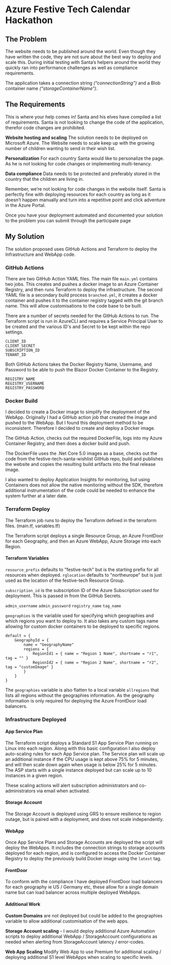 # Azure Festive Tech Calendar Hackathon

## The Problem

The website needs to be published around the world. Even though they have written the code, they are not sure about the best way to deploy and scale this. During initial testing with Santa’s helpers around the world they quickly ran into performance challenges as well as compliance requirements.

The application takes a connection string *(“connectionString”)* and a Blob container name *(“storageContainerName”)*.

## The Requirements

This is where your help comes in! Santa and his elves have compiled a list of requirements. Santa is not looking to change the code of the application, therefor code changes are prohibited.

**Website hosting and scaling**
The solution needs to be deployed on Microsoft Azure. The Website needs to scale keep up with the growing number of children wanting to send in their wish list.

**Personalization**
For each country Santa would like to personalize the page. As he is not looking for code changes or implementing multi-tenancy.

**Data compliance**
Data needs to be protected and preferably stored in the country that the children are living in.

Remember, we’re not looking for code changes in the website itself. Santa is perfectly fine with deploying resources for each country as long as it doesn’t happen manually and turn into a repetitive point and click adventure in the Azure Portal.

Once you have your deployment automated and documented your solution to the problem you can submit through the participate page

## My Solution

The solution proposed uses GitHub Actions and Terraform to deploy the Infrastructure and WebApp code.

### GitHub Actions

There are two GitHub Action YAML files. The main file `main.yml` contains two jobs. This creates and pushes a docker image to an Azure Container Registry, and then runs Terraform to deploy the infrastructure. The second YAML file is a secondary build process `branched.yml`, it creates a docker container and pushes it to the container registry tagged with the git branch name. This will allow customisations to the code base to be built.

There are a number of secrets needed for the GitHub Actions to run. The Terraform script is run in AzureCLI and requires a Service Principal User to be created and the various ID's and Secret to be kept within the repo settings.

    CLIENT_ID
    CLIENT_SECRET
    SUBSCRIPTION_ID
    TENANT_ID

Both GitHub Actions takes the Docker Registry Name, Username, and Password to be able to push the Blazor Docker Container to the Registry.

    REGISTRY_NAME
    REGISTRY_USERNAME
    REGISTRY_PASSWORD

### Docker Build

I decided to create a Docker image to simplify the deployment of the WebApp. Originally I had a GitHub action job that created the image and pushed to the WebApp. But I found this deployment method to be inconsistent. Therefore I decided to create and deploy a Docker image.

The GitHub Action, checks out the required DockerFile, logs into my Azure Container Registry, and then does a docker build and push.

The DockerFile uses the .Net Core 5.0 images as a base, checks out the code from the festive-tech-santa-wishlist GitHub repo, build and publishes the website and copies the resulting build artifacts into the final release image.

I also wanted to deploy Application Insights for monitoring, but using Containers does not allow the native monitoring without the SDK, therefore additional instrumentation of the code could be needed to enhance the system further at a later date.

### Terraform Deploy

The Terraform job runs to deploy the Terraform defined in the terraform files. (main.tf, variables.tf)

The Terraform script deploys a single Resource Group, an Azure FrontDoor for each Geography, and then an Azure WebApp, Azure Storage into each Region.

#### Terraform Variables

`resource_prefix` defaults to "festive-tech" but is the starting prefix for all resources when deployed.
`rglocation` defaults to "northeurope" but is just used as the location of the festive-tech Resource Group.

`subscription_id` is the subscription ID of the Azure Subscription used for deployment. This is passed in from the GitHub Secrets.

`admin_username`
`admin_password`
`registry_name`
`tag_name`

`geographies` is the variable used for specifying which geographies and which regions you want to deploy to. It also takes any custom tags name allowing for custom docker containers to be deployed to specific regions.

    default = {
        GeographyId = {
            name = "GeographyName"
            regions = {
                RegionId1 = { name = "Region 1 Name", shortname = "r1", tag = "" }
                RegionId2 = { name = "Region 2 Name", shortname = "r2", tag = "customImage" }
            }
        }
    }

The `geographies` variable is also flatten to a local variable `allregions` that lists all regions without the geographies information. As the geography information is only required for deploying the Azure FrontDoor load balancers.

### Infrastructure Deployed

#### App Service Plan

The Terraform script deploys a Standard S1 App Service Plan running on Linux into each region. Along with this basic configuration I also deploy auto-scaling rules for each App Service plan. The Service plan will scale up an additional instance if the CPU usage is kept above 75% for 5 minutes, and will then scale down again when usage is below 25% for 5 minutes. The ASP starts with a single instance deployed but can scale up to 10 instances in a given region.

These scaling actions will alert subscription administrators and co-administrators via email when activated.

#### Storage Account

The Storage Account is deployed using GRS to ensure resilience to region outage, but is paired with a deployment, and does not scale independently.

#### WebApp

Once App Service Plans and Storage Accounts are deployed the script will deploy the WebApps. It includes the connection strings to storage accounts deployed for each region, and is configured to access the Docker Container Registry to deploy the previously build Docker image using the `latest` tag.

#### FrontDoor

To conform with the compliance I have deployed FrontDoor load balancers for each geography ie US / Germany etc, these allow for a single domain name but can load balancer across multiple deployed WebApps.

#### Additional Work

**Custom Domains** are not deployed but could be added to the geographies variable to allow additional customisation of the web apps.

**Storage Account scaling** - I would deploy additional Azure Automation scripts to deploy additional WebApp / StorageAccount configurations as needed when alerting from StorageAccount latency / error-codes.

**Web App Scaling** Modify Web App to use Premium for additional scaling / deploying additional S1 level WebApps when scaling to specific levels.
